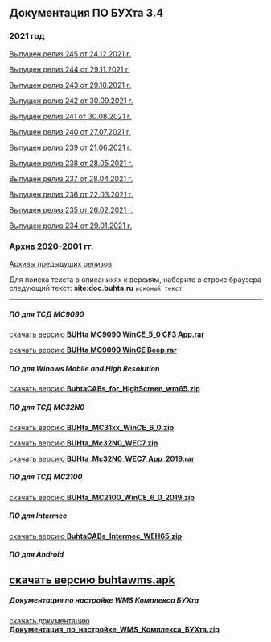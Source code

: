 ## Документация ПО БУХта 3.4

### 2021 год
[Выпущен релиз 245 от 24.12.2021 г.](releases/245/245.md)

[Выпущен релиз 244 от 29.11.2021 г.](releases/244/244.md)

[Выпущен релиз 243 от 29.10.2021 г.](releases/243/243.md)

[Выпущен релиз 242 от 30.09.2021 г.](releases/242/242.md)

[Выпущен релиз 241 от 30.08.2021 г.](releases/241/241.md)

[Выпущен релиз 240 от 27.07.2021 г.](releases/240/240.md)

[Выпущен релиз 239 от 21.06.2021 г.](releases/239/239.md)

[Выпущен релиз 238 от 28.05.2021 г.](releases/238/238.md)

[Выпущен релиз 237 от 28.04.2021 г.](releases/237/237.md)

[Выпущен релиз 236 от 22.03.2021 г.](releases/236/236.md)

[Выпущен релиз 235 от 26.02.2021 г.](releases/235/235.md)

[Выпущен релиз 234 от 29.01.2021 г.](releases/234/234.md)

### Архив 2020-2001 гг.
[Архивы предыдущих релизов](ArchiveReleases.md)

>
Для поиска текста в описанихях к версиям, наберите в строке браузера
следующий текст:
__site:doc.buhta.ru__ ```искомый текст```

-------
##### ПО для ТСД MC9090
>
[скачать версию **BUHta MC9090 WinCE_5_0 CF3 App.rar**](BUHta_MC9090_WinCE_5_0_CF3_App.rar)
>
[скачать версию **BUHta MC9090 WinCE Beep.rar**](BUHta_MC9090_WinCE_Beep.rar)

##### ПО для Winows Mobile and High Resolution
[скачать версию **BuhtaCABs_for_HighScreen_wm65.zip**](BuhtaCABs_for_HighScreen_wm65.zip)

##### ПО для ТСД MC32N0
>
[скачать версию **BUHta_MC31xx_WinCE_6_0.zip**](BUHta_MC31xx_WinCE_6_0.zip)
>
[скачать версию **BUHta_Mc32N0_WEC7.zip**](BUHta_Mc32N0_WEC7.zip)
>
[скачать версию **BUHta_Mc32N0_WEC7_App_2019.rar**](BUHta_Mc32N0_WEC7_App_2019.rar)

##### ПО для ТСД MC2100
>
[скачать версию **BUHta_MC2100_WinCE_6_0_2019.zip**](BUHta_MC2100_WinCE_6_0_2019.zip)

##### ПО для Intermec
>
[скачать версию **BuhtaCABs_Intermec_WEH65.zip**](BuhtaCABs_Intermec_WEH65.zip)
##### ПО для Android
>
[скачать версию **buhtawms.apk**](buhtawms.apk)
--------
##### Документация по настройке WMS Комплекса БУХта
[скачать документацию **Документация_по_настройке_WMS_Комплекса_БУХта.zip**](Документация_по_настройке_WMS_Комплекса_БУХта.zip)